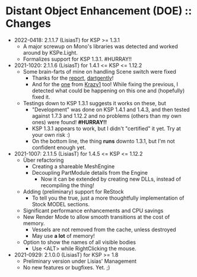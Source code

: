 # Distant Object Enhancement (DOE) :: Changes

* 2022-0418: 2.1.1.7 (LisiasT) for KSP >= 1.3.1
	+ A major screwup on Mono's libraries was detected and worked around by KSPe.Light.
	+ Formalizes support for KSP 1.3.1. #HURRAY!!
* 2021-1020: 2.1.1.6 (LisiasT) for 1.4.1 <= KSP <= 1.12.2
	+ Some brain-farts of mine on handling Scene switch were fixed
		- Thanks for the [report](https://forum.kerbalspaceprogram.com/index.php?/topic/205063-145/&do=findComment&comment=4044226), [dartgently](https://forum.kerbalspaceprogram.com/index.php?/profile/204885-darthgently/)!
		- And for the [one](https://forum.kerbalspaceprogram.com/index.php?/topic/205063-145/&do=findComment&comment=4042216) from [Krazy1](https://forum.kerbalspaceprogram.com/index.php?/profile/203523-krazy1/) too! While fixing the previous, I detected what could be happening on this one and (hopefully) fixed it.
	+ Testings down to KSP 1.3.1 suggests it works on these, but
		- "Development" was done on KSP 1.4.1 and 1.4.3, and then tested against 1.7.3 and 1.12.2 and no problems (others than my own ones) were found! **#HURRAY!!**
		- KSP 1.3.1 appears to work, but I didn't "certified" it yet. Try at your own risk :) 
		- On the bottom line, the thing **runs** downto 1.3.1, but I'm not confident enough yet.
* 2021-1007: 2.1.1.5 (LisiasT) for 1.4.5 <= KSP <= 1.12.2
	+ Über refactoring
		- Creating a shareable MeshEngine
		- Decoupling PartModule details from the Engine
			- Now it can be extended by creating new DLLs, instead of recompiling the thing!
	+ Adding (preliminary) support for ReStock
		- To tell you the true, just a more thoughtfully implementation of Stock MODEL sections.   
	+ Significant performance enhancements and CPU savings
	+ New Render Mode to allow smooth transitions at the cost of memory.
		- Vessels are not removed from the cache, unless destroyed
		- May use **a lot** of memory!
	+ Option to show the names of all visible bodies
		- Use \<ALT\> while RightClicking the mouse.
* 2021-0929: 2.1.0.0 (LisiasT) for KSP >= 1.8
    + Preliminary version under Lisias' Management
    + No new features or bugfixes. Yet. ;) 
